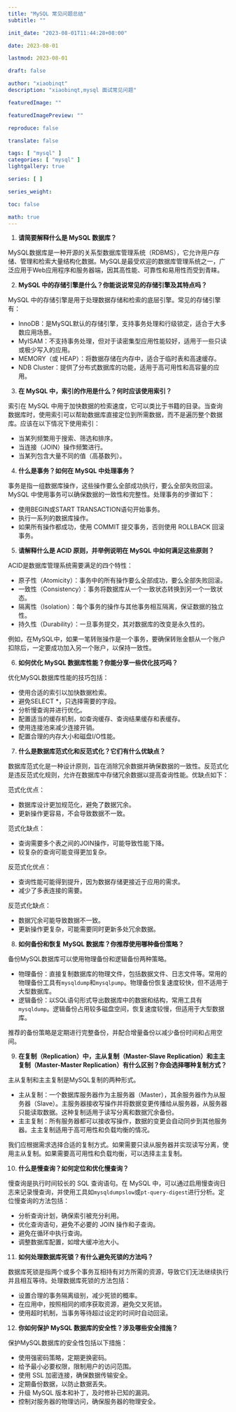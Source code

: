 ```yaml
---
title: "MySQL 常见问题总结"
subtitle: ""

init_date: "2023-08-01T11:44:28+08:00"

date: 2023-08-01

lastmod: 2023-08-01

draft: false

author: "xiaobinqt"
description: "xiaobinqt,mysql 面试常见问题"

featuredImage: ""

featuredImagePreview: ""

reproduce: false

translate: false

tags: [ "mysql" ]
categories: [ "mysql" ]
lightgallery: true

series: [ ]

series_weight:

toc: false

math: true
---
```


<!-- author： xiaobinqt -->
<!-- email： xiaobinqt@163.com -->
<!-- https://xiaobinqt.github.io -->
<!-- https://www.xiaobinqt.cn -->

1. **请简要解释什么是 MySQL 数据库？**

MySQL数据库是一种开源的关系型数据库管理系统（RDBMS），它允许用户存储、管理和检索大量结构化数据。MySQL是最受欢迎的数据库管理系统之一，广泛应用于Web应用程序和服务器端，因其高性能、可靠性和易用性而受到青睐。

2. **MySQL 中的存储引擎是什么？你能说说常见的存储引擎及其特点吗？**

MySQL 中的存储引擎是用于处理数据存储和检索的底层引擎。常见的存储引擎有：

- InnoDB：是MySQL默认的存储引擎，支持事务处理和行级锁定，适合于大多数应用场景。
- MyISAM：不支持事务处理，但对于读密集型应用性能较好，适用于一些只读或极少写入的应用。
- MEMORY（或 HEAP）：将数据存储在内存中，适合于临时表和高速缓存。
- NDB Cluster：提供了分布式数据库的功能，适用于高可用性和高容量的应用。

3. **在 MySQL 中，索引的作用是什么？何时应该使用索引？**

索引在 MySQL 中用于加快数据的检索速度，它可以类比于书籍的目录。当查询数据库时，使用索引可以帮助数据库直接定位到所需数据，而不是遍历整个数据库。应该在以下情况下使用索引：

- 当某列频繁用于搜索、筛选和排序。
- 当连接（JOIN）操作频繁进行。
- 当某列包含大量不同的值（高基数列）。

4. **什么是事务？如何在 MySQL 中处理事务？**

事务是指一组数据库操作，这些操作要么全部成功执行，要么全部失败回滚。MySQL 中使用事务可以确保数据的一致性和完整性。处理事务的步骤如下：

- 使用BEGIN或START TRANSACTION语句开始事务。
- 执行一系列的数据库操作。
- 如果所有操作都成功，使用 COMMIT 提交事务，否则使用 ROLLBACK 回滚事务。

5. **请解释什么是 ACID 原则，并举例说明在 MySQL 中如何满足这些原则？**

ACID是数据库管理系统需要满足的四个特性：

- 原子性（Atomicity）：事务中的所有操作要么全部成功，要么全部失败回滚。
- 一致性（Consistency）：事务将数据库从一个一致状态转换到另一个一致状态。
- 隔离性（Isolation）：每个事务的操作与其他事务相互隔离，保证数据的独立性。
- 持久性（Durability）：一旦事务提交，其对数据库的改变是永久性的。

例如，在MySQL中，如果一笔转账操作是一个事务，要确保转账金额从一个账户扣除后，一定要成功加入另一个账户，以保持一致性。

6. **如何优化 MySQL 数据库性能？你能分享一些优化技巧吗？**

优化MySQL数据库性能的技巧包括：

- 使用合适的索引以加快数据检索。
- 避免SELECT *，只选择需要的字段。
- 分析慢查询并进行优化。
- 配置适当的缓存机制，如查询缓存、查询结果缓存和表缓存。
- 使用连接池来减少连接开销。
- 配置合理的内存大小和磁盘I/O性能。

7. **什么是数据库范式化和反范式化？它们有什么优缺点？**

数据库范式化是一种设计原则，旨在消除冗余数据并确保数据的一致性。反范式化是违反范式化规则，允许在数据库中存储冗余数据以提高查询性能。优缺点如下：

范式化优点：

- 数据库设计更加规范化，避免了数据冗余。
- 更新操作更容易，不会导致数据不一致。

范式化缺点：

- 查询需要多个表之间的JOIN操作，可能导致性能下降。
- 较复杂的查询可能变得更加复杂。

反范式化优点：

- 查询性能可能得到提升，因为数据存储更接近于应用的需求。
- 减少了多表连接的需要。

反范式化缺点：

- 数据冗余可能导致数据不一致。
- 更新操作更复杂，可能需要同时更新多处冗余数据。

8. **如何备份和恢复 MySQL 数据库？你推荐使用哪种备份策略？**

备份MySQL数据库可以使用物理备份和逻辑备份两种策略。

- 物理备份：直接复制数据库的物理文件，包括数据文件、日志文件等。常用的物理备份工具有`mysqldump`和`mysqlpump`。物理备份恢复速度较快，但不适用于大型数据库。
- 逻辑备份：以SQL语句形式导出数据库中的数据和结构，常用工具有`mysqldump`。逻辑备份占用较多磁盘空间，恢复速度较慢，但适用于大型数据库。

推荐的备份策略是定期进行完整备份，并配合增量备份以减少备份时间和占用空间。

9. **在复制（Replication）中，主从复制（Master-Slave Replication）和主主复制（Master-Master Replication）有什么区别？你会选择哪种复制方式？**

主从复制和主主复制是MySQL复制的两种形式。

- 主从复制：一个数据库服务器作为主服务器（Master），其余服务器作为从服务器（Slave）。主服务器接收写操作并将数据变更传播给从服务器，从服务器只能读取数据。这种复制适用于读写分离和数据冗余备份。
- 主主复制：所有服务器都可以接收写操作，数据的变更会自动同步到其他服务器。主主复制适用于高可用性和负载均衡的情况。

我们应根据需求选择合适的复制方式。如果需要只读从服务器并实现读写分离，使用主从复制。如果需要高可用性和负载均衡，可以选择主主复制。

10. **什么是慢查询？如何定位和优化慢查询？**

慢查询是执行时间较长的 SQL 查询语句。在 MySQL 中，可以通过启用慢查询日志来记录慢查询，并使用工具如`mysqldumpslow`或`pt-query-digest`进行分析。定位慢查询的方法包括：

- 分析查询计划，确保索引被充分利用。
- 优化查询语句，避免不必要的 JOIN 操作和子查询。
- 避免在循环中执行查询。
- 调整数据库配置，如增大缓冲池大小。

11. **如何处理数据库死锁？有什么避免死锁的方法吗？**

数据库死锁是指两个或多个事务互相持有对方所需的资源，导致它们无法继续执行并且相互等待。处理数据库死锁的方法包括：

- 设置合理的事务隔离级别，减少死锁的概率。
- 在应用中，按照相同的顺序获取资源，避免交叉死锁。
- 使用超时机制，当事务等待超过设定的时间时自动回滚。

12. **你如何保护 MySQL 数据库的安全性？涉及哪些安全措施？**

保护MySQL数据库的安全性包括以下措施：

- 使用强密码策略，定期更换密码。
- 给予最小必要权限，限制用户的访问范围。
- 使用 SSL 加密连接，确保数据传输安全。
- 定期备份数据，以防止数据丢失。
- 升级 MySQL 版本和补丁，及时修补已知的漏洞。
- 控制对服务器的物理访问，确保服务器的物理安全。



